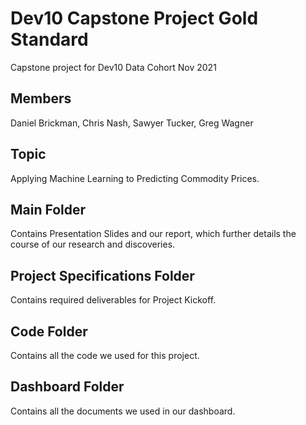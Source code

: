 # Dev10 Capstone Project Gold Standard
Capstone project for Dev10 Data Cohort Nov 2021

## Members
Daniel Brickman, Chris Nash, Sawyer Tucker, Greg Wagner

## Topic
Applying Machine Learning to Predicting Commodity Prices.

## Main Folder
Contains Presentation Slides and our report, which further details the course of our research and discoveries.

## Project Specifications Folder
Contains required deliverables for Project Kickoff.

## Code Folder
Contains all the code we used for this project.

## Dashboard Folder
Contains all the documents we used in our dashboard.
